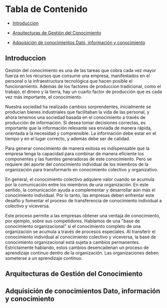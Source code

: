 <!-- START doctoc generated TOC please keep comment here to allow auto update -->
<!-- DON'T EDIT THIS SECTION, INSTEAD RE-RUN doctoc TO UPDATE -->

# Tabla de Contenido

- [Introduccion](##Introduccion)


- [Arquitecturas de Gestión del Conocimiento](##Arquitecturas-de-Gestión-del-Conocimiento)


- [Adquisición de conocimientos Dato, información y conocimiento](##Adquisición-de-conocimientos-Dato,-información-y-conocimiento)

<!-- END doctoc generated TOC please keep comment here to allow auto update -->

## Introduccion

Gestión del conocimiento es una de las tareas que cobra cada vez mayor fuerza en los recursos que consume una empresa, manifestados en el personal o la infraestructura tecnológica que hacen posible el funcionamiento. Además de los factores de produccion tradicional, como el trabajo, el dinero y la tierra, hay un cuarto factor de producción que es cada vez más importante, el conocimiento.

Nuestra sociedad ha realizado cambios sorprendentes, inicialmente se producian bienes industriales que facilitaban la vida de las personal, y ahora tenemos una sociedad basada en el conocimiento a través de producción de información. Si desea tomar decisiones correctas, es importante que la información relevante sea enviada de manera rápida, orientada a la necesidad y comprensible. La información debe estar en el tiempo y en el lugar correcto, y además debe ser de calidad. 

Para generar conocimiento de manera exitosa es indispensable que la empresa tenga la capacidad para combinar de manera eficiente los componentes y las fuentes generadoras de este conocimiento. Pero se requiere del aporte del conocimiento individual de los miembros de la organización para transformarlo en conocimiento colectivo y organizativo.

En general, el conocimiento colectivo adquiere valor cuando se acumula por la comunicación entre los miembros de una organización. En este sentido, la comunicación ayuda a complementar y desarrollar aún más el conocimiento individual. Por lo tanto, las empresas deben enfrentar este desafío y fomentar el proceso de transferencia de conocimiento individual a colectivo y viceversa.

Este proceso permite a las empresas obtener una ventaja de conocimiento, por ejemplo, sobre sus competidores. Hablamos de una "base de conocimiento organizacional" si el conocimiento completo de una organización se acumula a través de procesos especiales. Al transferir el conocimiento individual al conocimiento colectivo y viceversa, la base de conocimiento organizacional está sujeta a cambios permanentes. Estrictamente hablando, estos cambios desencadenan un proceso de aprendizaje continuo dentro de la organización. Las organizaciones deben someterse a un aprendizaje continuo.


## Arquitecturas de Gestión del Conocimiento

## Adquisición de conocimientos Dato, información y conocimiento

